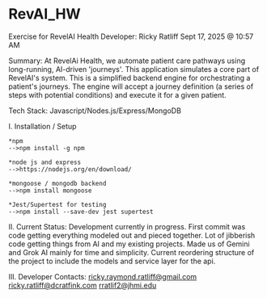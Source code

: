# RevAI_HW
Exercise for RevelAI Health
Developer: Ricky Ratliff
Sept 17, 2025 @ 10:57 AM

Summary: At RevelAi Health, we automate patient care pathways using long-running, AI-driven 'journeys'. 
This application simulates a core part of RevelAI's system. This is a simplified backend engine for 
orchestrating a patient's journeys. The engine will accept a journey definition 
(a series of steps with potential conditions) and execute it for a given patient.

Tech Stack: Javascript/Nodes.js/Express/MongoDB

I.  Installation / Setup

    *npm
    -->npm install -g npm
    
    *node js and express
    -->https://nodejs.org/en/download/

    *mongoose / mongodb backend
    -->npm install mongoose
    
    *Jest/Supertest for testing
    -->npm install --save-dev jest supertest
    
II. Current Status:
     Development currently in progress.  First commit was code getting everything
     modeled out and pieced together.  Lot of jibberish code getting things from 
     AI and my existing projects.  Made us of Gemini and Grok AI mainly for time 
     and simplicity.  Current reordering structure of the project to include the 
     models and service layer for the api.

III.  Developer Contacts:
        ricky.raymond.ratliff@gmail.com
        ricky.ratliff@dcratfink.com
        rratlif2@jhmi.edu
